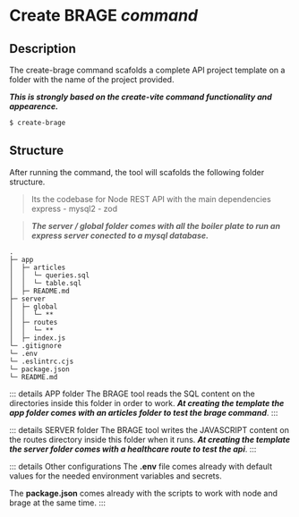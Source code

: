 # Create BRAGE ***command***

## Description

The create-brage command scafolds a complete API project template on a folder with the name of the project provided.

***This is strongly based on the create-vite command functionality and appearence.***

```sh
$ create-brage
```

## Structure

After running the command, the tool will scafolds the following folder structure.

> Its the codebase for Node REST API with the main dependencies express - mysql2 - zod 

> ***The server / global folder comes with all the boiler plate to run an express server conected to a mysql database.***

```
.
├─ app
│  ├─ articles
│  │  └─ queries.sql
│  │  └─ table.sql
│  ├─ README.md
├─ server
│  ├─ global
│  │  └─ **
│  ├─ routes
│  │  └─ **
│  ├─ index.js
└─ .gitignore
└─ .env
└─ .eslintrc.cjs
└─ package.json
└─ README.md
```

::: details APP folder
The BRAGE tool reads the SQL content on the directories inside this folder in order to work. ***At creating the template the app folder comes with an articles folder to test the brage command***.
:::

::: details SERVER folder
The BRAGE tool writes the JAVASCRIPT content on the routes directory inside this folder when it runs. ***At creating the template the server folder comes with a healthcare route to test the api***.
:::

::: details Other configurations
The **.env** file comes already with default values for the needed environment variables and secrets.

The **package.json** comes already with the scripts to work with node and brage at the same time.
:::